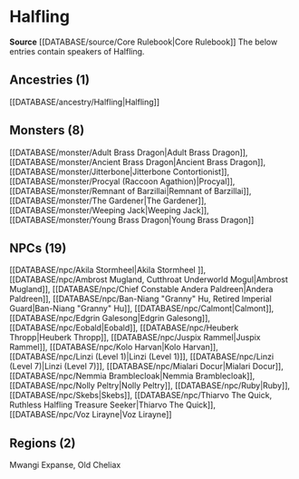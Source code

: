 ﻿---
id: '7'
name: Halfling
rarity: Common
source: '[[DATABASE/source/Core Rulebook|Core Rulebook]]'
type: Language

---
# Halfling

**Source** [[DATABASE/source/Core Rulebook|Core Rulebook]] 
The below entries contain speakers of Halfling.

## Ancestries (1)

[[DATABASE/ancestry/Halfling|Halfling]]

## Monsters (8)

[[DATABASE/monster/Adult Brass Dragon|Adult Brass Dragon]], [[DATABASE/monster/Ancient Brass Dragon|Ancient Brass Dragon]], [[DATABASE/monster/Jitterbone|Jitterbone Contortionist]], [[DATABASE/monster/Procyal (Raccoon Agathion)|Procyal]], [[DATABASE/monster/Remnant of Barzillai|Remnant of Barzillai]], [[DATABASE/monster/The Gardener|The Gardener]], [[DATABASE/monster/Weeping Jack|Weeping Jack]], [[DATABASE/monster/Young Brass Dragon|Young Brass Dragon]]

## NPCs (19)

[[DATABASE/npc/Akila Stormheel|Akila Stormheel ]], [[DATABASE/npc/Ambrost Mugland, Cutthroat Underworld Mogul|Ambrost Mugland]], [[DATABASE/npc/Chief Constable Andera Paldreen|Andera Paldreen]], [[DATABASE/npc/Ban-Niang "Granny" Hu, Retired Imperial Guard|Ban-Niang "Granny" Hu]], [[DATABASE/npc/Calmont|Calmont]], [[DATABASE/npc/Edgrin Galesong|Edgrin Galesong]], [[DATABASE/npc/Eobald|Eobald]], [[DATABASE/npc/Heuberk Thropp|Heuberk Thropp]], [[DATABASE/npc/Juspix Rammel|Juspix Rammel]], [[DATABASE/npc/Kolo Harvan|Kolo Harvan]], [[DATABASE/npc/Linzi (Level 1)|Linzi (Level 1)]], [[DATABASE/npc/Linzi (Level 7)|Linzi (Level 7)]], [[DATABASE/npc/Mialari Docur|Mialari Docur]], [[DATABASE/npc/Nemmia Bramblecloak|Nemmia Bramblecloak]], [[DATABASE/npc/Nolly Peltry|Nolly Peltry]], [[DATABASE/npc/Ruby|Ruby]], [[DATABASE/npc/Skebs|Skebs]], [[DATABASE/npc/Thiarvo The Quick, Ruthless Halfling Treasure Seeker|Thiarvo The Quick]], [[DATABASE/npc/Voz Lirayne|Voz Lirayne]]

## Regions (2)

Mwangi Expanse, Old Cheliax